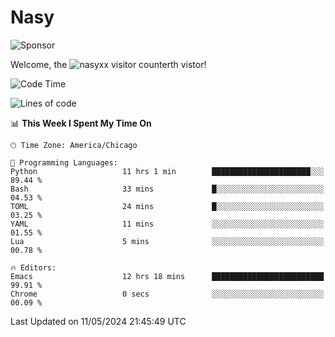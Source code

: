 # Nasy

<!--
<p align="center">
<img height="200" src="https://github-readme-stats.vercel.app/api?username=nasyxx&count_private=true&show_icons=true&theme=dracula&include_all_commits=true"/>
<img height="200" src="https://github-readme-stats.vercel.app/api/top-langs/?username=nasyxx&theme=dracula&hide=html,jupyter+notebook&count_private=true&show_icons=true"/>
</p>

  
----------------
-->

![Sponsor](https://img.shields.io/static/v1.svg?label=Sponsor&message=%E2%9D%A4&logo=GitHub&style=flat&color=pink)
 
Welcome, the ![nasyxx visitor counter](https://count.getloli.com/get/@nasyxx?theme=rule34)th vistor!
 
<!--START_SECTION:waka-->
![Code Time](http://img.shields.io/badge/Code%20Time-4%2C442%20hrs%2020%20mins-blue)

![Lines of code](https://img.shields.io/badge/From%20Hello%20World%20I%27ve%20Written-6.3%20million%20lines%20of%20code-blue)

📊 **This Week I Spent My Time On** 

```text
🕑︎ Time Zone: America/Chicago

💬 Programming Languages: 
Python                   11 hrs 1 min        ██████████████████████░░░   89.44 % 
Bash                     33 mins             █░░░░░░░░░░░░░░░░░░░░░░░░   04.53 % 
TOML                     24 mins             █░░░░░░░░░░░░░░░░░░░░░░░░   03.25 % 
YAML                     11 mins             ░░░░░░░░░░░░░░░░░░░░░░░░░   01.55 % 
Lua                      5 mins              ░░░░░░░░░░░░░░░░░░░░░░░░░   00.78 % 

🔥 Editors: 
Emacs                    12 hrs 18 mins      █████████████████████████   99.91 % 
Chrome                   0 secs              ░░░░░░░░░░░░░░░░░░░░░░░░░   00.09 % 
```


 Last Updated on 11/05/2024 21:45:49 UTC
<!--END_SECTION:waka-->

<!-- ![visitors](https://visitor-badge.laobi.icu/badge?page_id=nasyxx.nasyxx) -->
